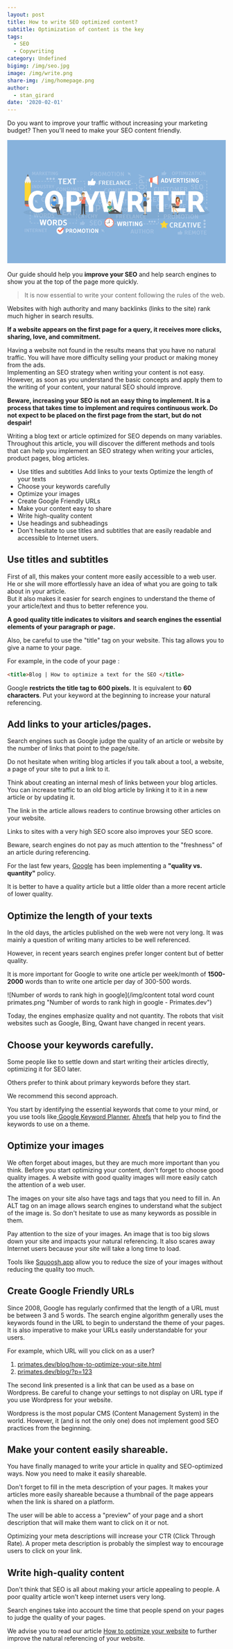 ```yaml
---
layout: post
title: How to write SEO optimized content?
subtitle: Optimization of content is the key
tags:
  - SEO
  - Copywriting
category: Undefined
bigimg: /img/seo.jpg
image: /img/write.png
share-img: /img/homepage.png
author:
  - stan_girard
date: '2020-02-01'
---
```

Do you want to improve your traffic without increasing your marketing budget? Then you'll need to make your SEO content friendly.

![copywriting primates.dev](/img/copywriting.jpg "Copywriting primates.dev")

Our guide should help you **improve your SEO** and help search engines to show you at the top of the page more quickly.

> It is now essential to write your content following the rules of the web.

Websites with high authority and many backlinks (links to the site)  rank much higher in search results.

**If a website appears on the first page for a query, it receives more clicks, sharing, love, and commitment.**

Having a website not found in the results means that you have no natural traffic. You will have more difficulty selling your product or making money from the ads.\
Implementing an SEO strategy when writing your content is not easy. However, as soon as you understand the basic concepts and apply them to the writing of your content, your natural SEO should improve.

**Beware, increasing your SEO is not an easy thing to implement. It is a process that takes time to implement and requires continuous work. Do not expect to be placed on the first page from the start, but do not despair!**

Writing a blog text or article optimized for SEO depends on many variables. Throughout this article, you will discover the different methods and tools that can help you implement an SEO strategy when writing your articles, product pages, blog articles.

* Use titles and subtitles Add links to your texts Optimize the length of your texts
* Choose your keywords carefully
* Optimize your images
* Create Google Friendly URLs
* Make your content easy to share
* Write high-quality content
* Use headings and subheadings
* Don't hesitate to use titles and subtitles that are easily readable and accessible to Internet users.

## Use titles and subtitles

First of all, this makes your content more easily accessible to a web user. He or she will more effortlessly have an idea of what you are going to talk about in your article.\
But it also makes it easier for search engines to understand the theme of your article/text and thus to better reference you.

**A good quality title indicates to visitors and search engines the essential elements of your paragraph or page.**

Also, be careful to use the "title" tag on your website. This tag allows you to give a name to your page.

For example, in the code of your page :

```html
<title>Blog | How to optimize a text for the SEO </title>
```

Google **restricts the title tag to 600 pixels.** It is equivalent to **60 characters**. Put your keyword at the beginning to increase your natural referencing.

## Add links to your articles/pages.

Search engines such as Google judge the quality of an article or website by the number of links that point to the page/site.

Do not hesitate when writing blog articles if you talk about a tool, a website, a page of your site to put a link to it.

Think about creating an internal mesh of links between your blog articles. You can increase traffic to an old blog article by linking it to it in a new article or by updating it.

The link in the article allows readers to continue browsing other articles on your website.

Links to sites with a very high SEO score also improves your SEO score.

Beware, search engines do not pay as much attention to the "freshness" of an article during referencing.

For the last few years, [Google](https://www.google.com) has been implementing a **"quality vs. quantity"** policy.

It is better to have a quality article but a little older than a more recent article of lower quality.

## Optimize the length of your texts

In the old days, the articles published on the web were not very long. It was mainly a question of writing many articles to be well referenced.

However, in recent years search engines prefer longer content but of better quality.

It is more important for Google to write one article per week/month of **1500-2000** words than to write one article per day of 300-500 words.

![Number of words to rank high in google](/img/content total word count primates.png "Number of words to rank high in google - Primates.dev")

Today, the engines emphasize quality and not quantity. The robots that visit websites such as Google, Bing, Qwant have changed in recent years.

## Choose your keywords carefully.

Some people like to settle down and start writing their articles directly, optimizing it for SEO later.

Others prefer to think about primary keywords before they start. 

We recommend this second approach.

You start by identifying the essential keywords that come to your mind, or you use tools like[ Google Keyword Planner](https://ads.google.com/home/tools/keyword-planner/), [Ahrefs](https://ahrefs.com/) that help you to find the keywords to use on a theme.

## Optimize your images

We often forget about images, but they are much more important than you think. Before you start optimizing your content, don't forget to choose good quality images. A website with good quality images will more easily catch the attention of a web user.

The images on your site also have tags and tags that you need to fill in. An ALT tag on an image allows search engines to understand what the subject of the image is. So don't hesitate to use as many keywords as possible in them.

Pay attention to the size of your images. An image that is too big slows down your site and impacts your natural referencing. It also scares away Internet users because your site will take a long time to load.

Tools like [Squoosh.app](https://squoosh.app/) allow you to reduce the size of your images without reducing the quality too much.

## Create Google Friendly URLs

Since 2008, Google has regularly confirmed that the length of a URL must be between 3 and 5 words. The search engine algorithm generally uses the keywords found in the URL to begin to understand the theme of your pages. It is also imperative to make your URLs easily understandable for your users.

For example, which URL will you click on as a user?

1. [primates.dev/blog/how-to-optimize-your-site.html ](https://primates.dev/optimize-your-website-in-a-few-steps/)
2. [primates.dev/blog/?p=123](https://primates.dev/optimize-your-website-in-a-few-steps/)

The second link presented is a link that can be used as a base on Wordpress. Be careful to change your settings to not display on URL type if you use Wordpress for your website.

Wordpress is the most popular CMS (Content Management System) in the world. However, it (and is not the only one) does not implement good SEO practices from the beginning.

## Make your content easily shareable.

You have finally managed to write your article in quality and SEO-optimized ways. Now you need to make it easily shareable.

Don't forget to fill in the meta description of your pages. It makes your articles more easily shareable because a thumbnail of the page appears when the link is shared on a platform.

The user will be able to access a "preview" of your page and a short description that will make them want to click on it or not.

Optimizing your meta descriptions will increase your CTR (Click Through Rate). A proper meta description is probably the simplest way to encourage users to click on your link.

## Write high-quality content

Don't think that SEO is all about making your article appealing to people. A poor quality article won't keep internet users very long.

Search engines take into account the time that people spend on your pages to judge the quality of your pages.

We advise you to read our article [How to optimize your website](https://primates.dev/optimize-your-website-in-a-few-steps/)  to further improve the natural referencing of your website.
